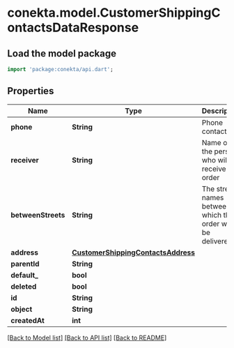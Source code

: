 # conekta.model.CustomerShippingContactsDataResponse

## Load the model package
```dart
import 'package:conekta/api.dart';
```

## Properties
Name | Type | Description | Notes
------------ | ------------- | ------------- | -------------
**phone** | **String** | Phone contact | [optional] 
**receiver** | **String** | Name of the person who will receive the order | [optional] 
**betweenStreets** | **String** | The street names between which the order will be delivered. | [optional] 
**address** | [**CustomerShippingContactsAddress**](CustomerShippingContactsAddress.md) |  | 
**parentId** | **String** |  | [optional] 
**default_** | **bool** |  | [optional] 
**deleted** | **bool** |  | [optional] 
**id** | **String** |  | 
**object** | **String** |  | 
**createdAt** | **int** |  | 

[[Back to Model list]](../README.md#documentation-for-models) [[Back to API list]](../README.md#documentation-for-api-endpoints) [[Back to README]](../README.md)


